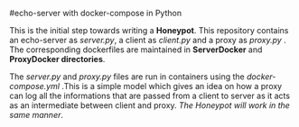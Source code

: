 #echo-server with docker-compose in Python

This is the initial step towards writing a **Honeypot**. This repository contains an echo-server as _server.py_, a client as _client.py_ and a proxy as _proxy.py_ . The corresponding dockerfiles are maintained in **ServerDocker** and **ProxyDocker directories**.

The _server.py_ and _proxy.py_ files are run in containers using the _docker-compose.yml_ .This is a simple model which gives an idea on how a proxy can log all the informations that are passed from a client to server as it acts as an intermediate between client and proxy. _The Honeypot will work in the same manner_.
